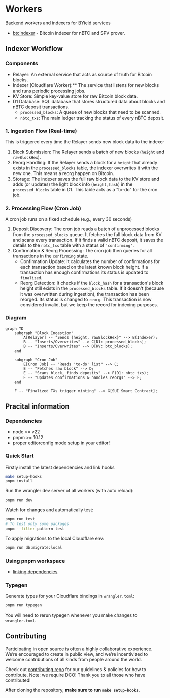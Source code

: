 <!-- markdownlint-disable MD013 -->

# Workers

Backend workers and indexers for BYield services

- [btcindexer](./packages/btcindexer/) - Bitcoin indexer for nBTC and SPV prover.

## Indexer Workflow

### Components

- Relayer: An external service that acts as source of truth for Bitcoin blocks.
- Indexer (Cloudflare Worker):** The service that listens for new blocks and runs periodic processing jobs.
- KV Store: Simple key-value store for raw Bitcoin block data.
- D1 Database: SQL database that stores structured data about blocks and nBTC deposit transactions.
    - `processed_blocks`: A queue of new blocks that need to be scanned.
    - `nbtc_txs`: The main ledger tracking the status of every nBTC deposit.

### 1. Ingestion Flow (Real-time)

This is triggered every time the Relayer sends new block data to the indexer

1.  Block Submission: The Relayer sends a batch of new blocks (`height` and `rawBlockHex`).
2.  Reorg Handling: If the Relayer sends a block for a `height` that already exists in the `processed_blocks` table, the indexer overwrites it with the new one. This means a reorg happen on Bitcoin.
3.  Storage: The indexer saves the full raw block data to the KV store and adds (or updates) the light block info (`height`, `hash`) in the `processed_blocks` table in D1. This table acts as a "to-do" for the cron job.

### 2. Processing Flow (Cron Job)

A cron job runs on a fixed schedule (e.g., every 30 seconds)

1.  Deposit Discovery: The cron job reads a batch of unprocessed blocks from the `processed_blocks` queue. It fetches the full block data from KV and scans every transaction. If it finds a valid nBTC deposit, it saves the details to the `nbtc_txs` table with a status of `'confirming'`.
2.  Confirmation & Reorg Processing: The cron job then queries for all transactions in the `confirming` state.
    - Confirmation Update: It calculates the number of confirmations for each transaction based on the latest known block height. If a transaction has enough confirmations its status is updated to `finalized`.
    - Reorg Detection: It checks if the `block_hash` for a transaction's block height still exists in the `processed_blocks` table. If it doesn't (because it was overwritten during ingestion), the transaction has been reorged. Its status is changed to `reorg`. This transaction is now considered invalid, but we keep the record for indexing purposes.

### Diagram

```mermaid
graph TD
    subgraph "Block Ingestion"
        A[Relayer] -- "Sends {height, rawBlockHex}" --> B(Indexer);
        B -- "Inserts/Overwrites" --> C[D1: processed_blocks];
        B -- "Inserts/Overwrites" --> D[KV: btc_blocks];
    end

    subgraph "Cron Job"
        E[Cron Job] -- "Reads 'to-do' list" --> C;
        E -- "Fetches raw block" --> D;
        E -- "Scans block, finds deposits" --> F(D1: nbtc_txs);
        E -- "Updates confirmations & handles reorgs" --> F;
    end

    F -- "Finalized TXs trigger minting" --> G[SUI Smart Contract];
```
## Pracital information 


### Dependencies

- node >= v22
- pnpm >= 10.12
- proper editorconfig mode setup in your editor!

### Quick Start

Firstly install the latest dependencies and link hooks

```sh
make setup-hooks
pnpm install
```

Run the wrangler dev server of all workers (with auto reload):

```sh
pnpm run dev
```

Watch for changes and automatically test:

```sh
pnpm run test
# To test only some packages
pnpm --filter pattern test
```

To apply migrations to the local Cloudflare env:

```sh
pnpm run db:migrate:local
```

### Using pnpm workspace

- [linking dependencies](https://pnpm.io/workspaces#publishing-workspace-packages)

### Typegen

Generate types for your Cloudflare bindings in `wrangler.toml`:

```sh
pnpm run typegen
```

You will need to rerun typegen whenever you make changes to `wrangler.toml`.

## Contributing

Participating in open source is often a highly collaborative experience. We’re encouraged to create in public view, and we’re incentivized to welcome contributions of all kinds from people around the world.

Check out [contributing repo](https://github.com/gonative-cc/contributig) for our guidelines & policies for how to contribute. Note: we require DCO! Thank you to all those who have contributed!

After cloning the repository, **make sure to run `make setup-hooks`**.
